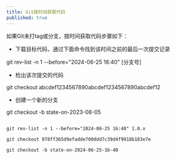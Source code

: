 ```yaml
---
title: Git按时间获取代码
published: true
---
```


如果Git未打tag或分支，按时间获取代码步骤如下：


- 下载目标代码，通过下面命令找到该时间之前的最后一次提交记录

git rev-list -n 1 --before="2024-06-25 16:40" [分支号]

- 检出该次提交的代码

git checkout abcdef1234567890abcdef1234567890abcdef12

- 创建一个新的分支

git checkout -b state-on-2023-08-05


```

git rev-list -n 1 --before="2024-06-25 16:40" 1.0.x

git checkout 978ff365d9efadde700ddd7c39d4f9918b183e7e

git checkout -b state-on-2024-06-25-16-40


```

